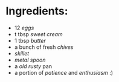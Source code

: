 # Ingredients:

- 12 *eggs*
- t tbsp *sweet cream*
- 1 tbsp *butter*
- a bunch of fresh *chives*
- _skillet_
- _metal spoon_
- a _old rusty_ pan
- a portion of _patience_ and _enthusiasm_ :)
